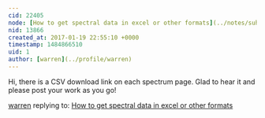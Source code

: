 ```yaml
---
cid: 22405
node: [How to get spectral data in excel or other formats](../notes/suha/01-19-2017/how-to-get-spectral-data-in-excel-or-other-formats)
nid: 13866
created_at: 2017-01-19 22:55:10 +0000
timestamp: 1484866510
uid: 1
author: [warren](../profile/warren)
---
```


Hi, there is a CSV download link on each spectrum page. Glad to hear it and please post your work as you go!

[warren](../profile/warren) replying to: [How to get spectral data in excel or other formats](../notes/suha/01-19-2017/how-to-get-spectral-data-in-excel-or-other-formats)

